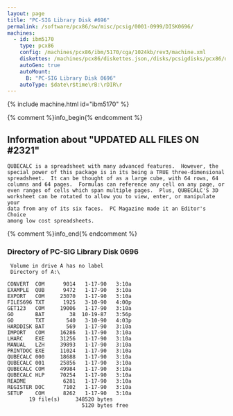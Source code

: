 ```yaml
---
layout: page
title: "PC-SIG Library Disk #696"
permalink: /software/pcx86/sw/misc/pcsig/0001-0999/DISK0696/
machines:
  - id: ibm5170
    type: pcx86
    config: /machines/pcx86/ibm/5170/cga/1024kb/rev3/machine.xml
    diskettes: /machines/pcx86/diskettes.json,/disks/pcsigdisks/pcx86/diskettes.json
    autoGen: true
    autoMount:
      B: "PC-SIG Library Disk 0696"
    autoType: $date\r$time\rB:\rDIR\r
---
```


{% include machine.html id="ibm5170" %}

{% comment %}info_begin{% endcomment %}

## Information about "UPDATED ALL FILES ON #2321"

    QUBECALC is a spreadsheet with many advanced features.  However, the
    special power of this package is in its being a TRUE three-dimensional
    spreadsheet.  It can be thought of as a large cube, with 64 rows, 64
    columns and 64 pages.  Formulas can reference any cell on any page, or
    even ranges of cells which span multiple pages.  Plus, QUBECALC'S 3D
    worksheet can be rotated to allow you to view, enter, or manipulate your
    data from any of its six faces.  PC Magazine made it an Editor's Choice
    among low cost spreadsheets.
{% comment %}info_end{% endcomment %}


### Directory of PC-SIG Library Disk 0696

     Volume in drive A has no label
     Directory of A:\

    CONVERT  COM      9014   1-17-90   3:10a
    EXAMPLE  QUB      9472   1-17-90   3:10a
    EXPORT   COM     23070   1-17-90   3:10a
    FILES696 TXT      1925   3-10-90   4:00p
    GET123   COM     19006   1-17-90   3:10a
    GO       BAT        38  10-19-87   3:56p
    GO       TXT       540   3-10-90   4:03p
    HARDDISK BAT       569   1-17-90   3:10a
    IMPORT   COM     16286   1-17-90   3:10a
    LHARC    EXE     31256   1-17-90   3:10a
    MANUAL   LZH     39893   1-17-90   3:10a
    PRINTDOC EXE     11024   1-17-90   3:10a
    QUBECALC 000     18688   1-17-90   3:10a
    QUBECALC 001     25856   1-17-90   3:10a
    QUBECALC COM     49984   1-17-90   3:10a
    QUBECALC HLP     70254   1-17-90   3:10a
    README            6281   1-17-90   3:10a
    REGISTER DOC      7102   1-17-90   3:10a
    SETUP    COM      8262   1-17-90   3:10a
           19 file(s)     348520 bytes
                            5120 bytes free
